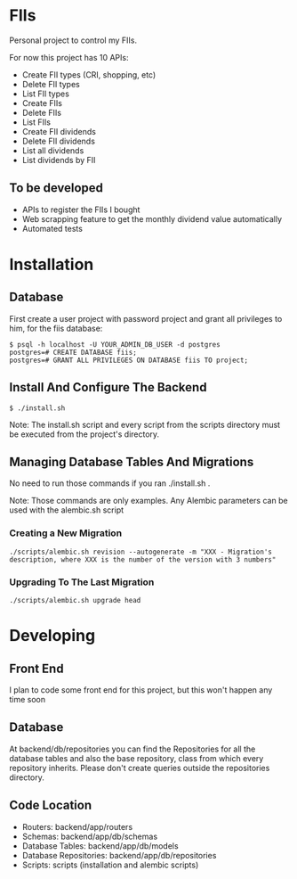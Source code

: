 # FIIs
Personal project to control my FIIs.

For now this project has 10 APIs:
 - Create FII types (CRI, shopping, etc)
 - Delete FII types
 - List FII types
 - Create FIIs
 - Delete FIIs
 - List FIIs
 - Create FII dividends
 - Delete FII dividends
 - List all dividends
 - List dividends by FII


## To be developed
 - APIs to register the FIIs I bought
 - Web scrapping feature to get the monthly dividend value automatically
 - Automated tests


# Installation


## Database

First create a user project with password project and grant
all privileges to him, for the fiis database:

```
$ psql -h localhost -U YOUR_ADMIN_DB_USER -d postgres
postgres=# CREATE DATABASE fiis;
postgres=# GRANT ALL PRIVILEGES ON DATABASE fiis TO project;
```


## Install And Configure The Backend

```
$ ./install.sh
```

Note: The install.sh script and every script from the scripts
directory must be executed from the project's directory.


## Managing Database Tables And Migrations

No need to run those commands if you ran ./install.sh .

Note: Those commands are only examples. Any Alembic parameters
can be used with the alembic.sh script


### Creating a New Migration

```
./scripts/alembic.sh revision --autogenerate -m "XXX - Migration's
description, where XXX is the number of the version with 3 numbers"
```


### Upgrading To The Last Migration

```
./scripts/alembic.sh upgrade head
```


# Developing


## Front End
I plan to code some front end for this project, but this won't happen any time soon


## Database
At backend/db/repositories you can find the Repositories for all the database tables
and also the base repository, class from which every repository inherits. Please
don't create queries outside the repositories directory.


## Code Location
 - Routers: backend/app/routers
 - Schemas: backend/app/db/schemas
 - Database Tables: backend/app/db/models
 - Database Repositories: backend/app/db/repositories
 - Scripts: scripts (installation and alembic scripts)

